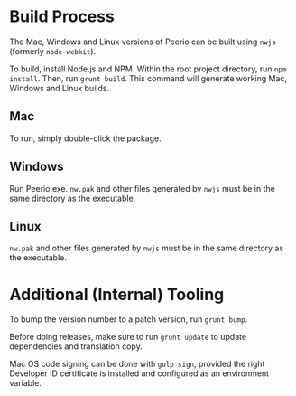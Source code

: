# Build Process

The Mac, Windows and Linux versions of Peerio can be built using `nwjs` (formerly `node-webkit`). 

To build, install Node.js and NPM. Within the root project directory, run `npm install`. Then, run `grunt build`. This command will generate working Mac, Windows and Linux builds. 

## Mac

To run, simply double-click the package.

## Windows

Run Peerio.exe. `nw.pak` and other files generated by `nwjs` must be in the same directory as the executable. 

## Linux

`nw.pak` and other files generated by `nwjs` must be in the same directory as the executable. 

# Additional (Internal) Tooling

To bump the version number to a patch version, run `grunt bump`.

Before doing releases, make sure to run `grunt update` to update dependencies and translation copy. 

Mac OS code signing can be done with `gulp sign`, provided the right Developer ID certificate is installed and configured as an environment variable. 
